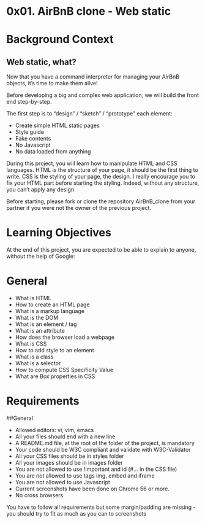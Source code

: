 # 0x01. AirBnB clone - Web static

# Background Context
## Web static, what?

Now that you have a command interpreter for managing your AirBnB objects, it’s time to make them alive!

Before developing a big and complex web application, we will build the front end step-by-step.

The first step is to “design” / “sketch” / “prototype” each element:

- Create simple HTML static pages
- Style guide
- Fake contents
- No Javascript
- No data loaded from anything

During this project, you will learn how to manipulate HTML and CSS languages. HTML is the structure of your page, it should be the first thing to write. CSS is the styling of your page, the design. I really encourage you to fix your HTML part before starting the styling. Indeed, without any structure, you can’t apply any design.

Before starting, please fork or clone the repository AirBnB_clone from your partner if you were not the owner of the previous project.

# Learning Objectives
At the end of this project, you are expected to be able to explain to anyone, without the help of Google:

# General

- What is HTML
- How to create an HTML page
- What is a markup language
- What is the DOM
- What is an element / tag
- What is an attribute
- How does the browser load a webpage
- What is CSS
- How to add style to an element
- What is a class
- What is a selector
- How to compute CSS Specificity Value
- What are Box properties in CSS

# Requirements

##General

- Allowed editors: vi, vim, emacs
- All your files should end with a new line
- A README.md file, at the root of the folder of the project, is mandatory
- Your code should be W3C compliant and validate with W3C-Validator
- All your CSS files should be in styles folder
- All your images should be in images folder
- You are not allowed to use !important and id (#... in the CSS file)
- You are not allowed to use tags img, embed and iframe
- You are not allowed to use Javascript
- Current screenshots have been done on Chrome 56 or more.
- No cross browsers

You have to follow all requirements but some margin/padding are missing - you should try to fit as much as you can to screenshots

